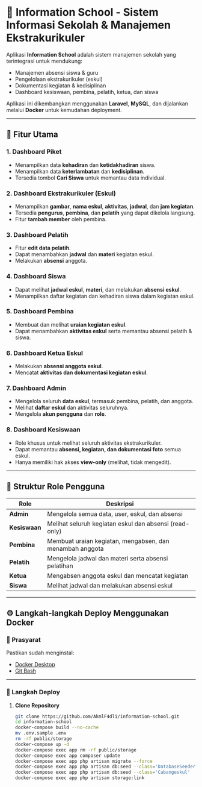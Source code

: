 # 🏫 Information School - Sistem Informasi Sekolah & Manajemen Ekstrakurikuler

Aplikasi **Information School** adalah sistem manajemen sekolah yang terintegrasi untuk mendukung:
- Manajemen absensi siswa & guru
- Pengelolaan ekstrakurikuler (eskul)
- Dokumentasi kegiatan & kedisiplinan
- Dashboard kesiswaan, pembina, pelatih, ketua, dan siswa

Aplikasi ini dikembangkan menggunakan **Laravel**, **MySQL**, dan dijalankan melalui **Docker** untuk kemudahan deployment.

---

## 🚀 Fitur Utama

### 1. Dashboard Piket
- Menampilkan data **kehadiran** dan **ketidakhadiran** siswa.
- Menampilkan data **keterlambatan** dan **kedisiplinan**.
- Tersedia tombol **Cari Siswa** untuk memantau data individual.

### 2. Dashboard Ekstrakurikuler (Eskul)
- Menampilkan **gambar**, **nama eskul**, **aktivitas**, **jadwal**, dan **jam kegiatan**.
- Tersedia **pengurus**, **pembina**, dan **pelatih** yang dapat dikelola langsung.
- Fitur **tambah member** oleh pembina.

### 3. Dashboard Pelatih
- Fitur **edit data pelatih**.
- Dapat menambahkan **jadwal** dan **materi** kegiatan eskul.
- Melakukan **absensi** anggota.

### 4. Dashboard Siswa
- Dapat melihat **jadwal eskul**, **materi**, dan melakukan **absensi eskul**.
- Menampilkan daftar kegiatan dan kehadiran siswa dalam kegiatan eskul.

### 5. Dashboard Pembina
- Membuat dan melihat **uraian kegiatan eskul**.
- Dapat menambahkan **aktivitas eskul** serta memantau absensi pelatih & siswa.

### 6. Dashboard Ketua Eskul
- Melakukan **absensi anggota eskul**.
- Mencatat **aktivitas dan dokumentasi kegiatan eskul**.

### 7. Dashboard Admin
- Mengelola seluruh **data eskul**, termasuk pembina, pelatih, dan anggota.
- Melihat **daftar eskul** dan aktivitas seluruhnya.
- Mengelola **akun pengguna** dan **role**.

### 8. Dashboard Kesiswaan
- Role khusus untuk melihat seluruh aktivitas ekstrakurikuler.
- Dapat memantau **absensi, kegiatan, dan dokumentasi foto** semua eskul.
- Hanya memiliki hak akses **view-only** (melihat, tidak mengedit).

---

## 🧱 Struktur Role Pengguna

| Role         | Deskripsi                                                                 |
|---------------|---------------------------------------------------------------------------|
| **Admin**     | Mengelola semua data, user, eskul, dan absensi                            |
| **Kesiswaan** | Melihat seluruh kegiatan eskul dan absensi (read-only)                    |
| **Pembina**   | Membuat uraian kegiatan, mengabsen, dan menambah anggota                  |
| **Pelatih**   | Mengelola jadwal dan materi serta absensi pelatihan                       |
| **Ketua**     | Mengabsen anggota eskul dan mencatat kegiatan                             |
| **Siswa**     | Melihat jadwal dan melakukan absensi eskul                                |

---

## ⚙️ Langkah-langkah Deploy Menggunakan Docker

### 🧩 Prasyarat
Pastikan sudah menginstal:
- [Docker Desktop](https://www.docker.com/products/docker-desktop/)
- [Git Bash](https://git-scm.com/downloads)

---

### 🧭 Langkah Deploy

1. **Clone Repository**
   ```bash
   git clone https://github.com/AkmlF4dli/information-school.git
   cd information-school
   docker-compose build --no-cache
   mv .env.sample .env
   rm -rf public/storage
   docker-compose up -d
   docker-compose exec app rm -rf public/storage
   docker-compose exec app composer update
   docker-compose exec app php artisan migrate --force
   docker-compose exec app php artisan db:seed --class='DatabaseSeeder'
   docker-compose exec app php artisan db:seed --class='Cabangeskul' 
   docker-compose exec app php artisan storage:link


